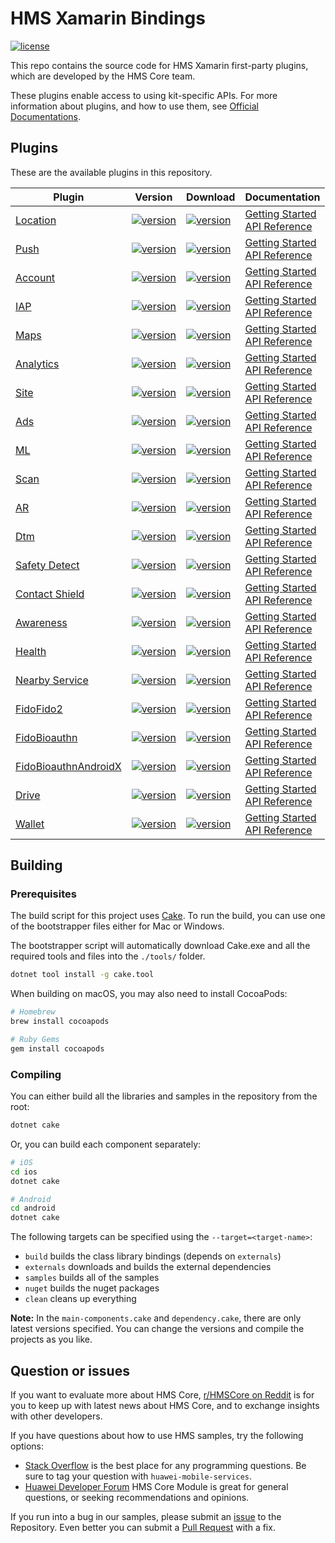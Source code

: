# HMS Xamarin Bindings
[![license](https://img.shields.io/badge/license-Apache--2.0-green)](./LICENCE)


This repo contains the source code for HMS Xamarin first-party plugins, which are developed by the HMS Core team.

These plugins enable access to using kit-specific APIs. For more information about plugins, and how to use them, see
[Official Documentations](https://developer.huawei.com/consumer/en/doc/overview/HMS-Core-Plugin?ha_source=hms1).


## Plugins
These are the available plugins in this repository.

| Plugin | Version | Download | Documentation |
|--------|-----|-----|-----|
| [Location](./android/source/location) | [![version](https://img.shields.io/nuget/v/Huawei.Hms.Location?style=for-the-badge)](https://www.nuget.org/packages/Huawei.Hms.Location) | [![version](https://img.shields.io/nuget/dt/Huawei.Hms.Location?style=for-the-badge)](./android/source/location) | [Getting Started](https://developer.huawei.com/consumer/en/doc/development/HMS-Plugin-Guides/preparedevenv-0000001050140270?ha_source=hms1) <br/> [API Reference](https://developer.huawei.com/consumer/en/doc/development/HMS-Plugin-References/overview-0000001135675135?ha_source=hms1) |
| [Push](./android/source/push) | [![version](https://img.shields.io/nuget/v/Huawei.Hms.Push?style=for-the-badge)](https://www.nuget.org/packages/Huawei.Hms.Push) | [![version](https://img.shields.io/nuget/dt/Huawei.Hms.Push?style=for-the-badge)](./android/source/push) | [Getting Started](https://developer.huawei.com/consumer/en/doc/development/HMS-Plugin-Guides/preparedevenv-0000001050136492?ha_source=hms1) <br/> [API Reference](https://developer.huawei.com/consumer/en/doc/development/HMS-Plugin-References/overview-0000001096871993?ha_source=hms1) |
| [Account](./android/source/hwid) | [![version](https://img.shields.io/nuget/v/Huawei.Hms.Hwid?style=for-the-badge)](https://www.nuget.org/packages/Huawei.Hms.Hwid) | [![version](https://img.shields.io/nuget/dt/Huawei.Hms.Hwid?style=for-the-badge)](./android/source/hwid) | [Getting Started](https://developer.huawei.com/consumer/en/doc/development/HMS-Plugin-Guides/preparing-development-environment-0000001050765753?ha_source=hms1) <br/> [API Reference](https://developer.huawei.com/consumer/en/doc/development/HMS-Plugin-References/overview-0000001050731906?ha_source=hms1) |
| [IAP](./android/source/iap) | [![version](https://img.shields.io/nuget/v/Huawei.Hms.Iap?style=for-the-badge)](https://www.nuget.org/packages/Huawei.Hms.Iap) | [![version](https://img.shields.io/nuget/dt/Huawei.Hms.Iap?style=for-the-badge)](./android/source/iap) | [Getting Started](https://developer.huawei.com/consumer/en/doc/development/HMS-Plugin-Guides/preparedevenv-0000001051088608?ha_source=hms1) <br/> [API Reference](https://developer.huawei.com/consumer/en/doc/development/HMS-Plugin-References-V1/overview-0000001061670763-V1?ha_source=hms1) |
| [Maps](./android/source/maps) | [![version](https://img.shields.io/nuget/v/Huawei.Hms.Maps?style=for-the-badge)](https://www.nuget.org/packages/Huawei.Hms.Maps) | [![version](https://img.shields.io/nuget/dt/Huawei.Hms.Maps?style=for-the-badge)](./android/source/maps) | [Getting Started](https://developer.huawei.com/consumer/en/doc/development/HMS-Plugin-Guides-V1/preparations-0000001050141074-V1?ha_source=hms1) <br/> [API Reference](https://developer.huawei.com/consumer/en/doc/development/HMS-Plugin-References-V1/overview-0000001061343659-V1?ha_source=hms1) |
| [Analytics](./android/source/hianalytics) | [![version](https://img.shields.io/nuget/v/Huawei.Hms.Hianalytics?style=for-the-badge)](https://www.nuget.org/packages/Huawei.Hms.Hianalytics) | [![version](https://img.shields.io/nuget/dt/Huawei.Hms.Hianalytics?style=for-the-badge)](./android/source/hianalytics) | [Getting Started](https://developer.huawei.com/consumer/en/doc/development/HMS-Plugin-Guides/introduction-0000001050139636?ha_source=hms1) <br/> [API Reference](https://developer.huawei.com/consumer/en/doc/development/HMS-Plugin-References-V1/overview-0000001062576888-V1?ha_source=hms1) |
| [Site](./android/source/site) | [![version](https://img.shields.io/nuget/v/Huawei.Hms.Site?style=for-the-badge)](https://www.nuget.org/packages/Huawei.Hms.Site) | [![version](https://img.shields.io/nuget/dt/Huawei.Hms.Site?style=for-the-badge)](./android/source/site) | [Getting Started](https://developer.huawei.com/consumer/en/doc/development/HMS-Plugin-Guides/preparedevenv-0000001050140558?ha_source=hms1) <br/> [API Reference](https://developer.huawei.com/consumer/en/doc/development/HMS-Plugin-References-V1/overview-0000001126551109-V1?ha_source=hms1) |
| [Ads](./android/source/ads-identifier) | [![version](https://img.shields.io/nuget/v/Huawei.Hms.AdsIdentifier?style=for-the-badge)](https://www.nuget.org/packages/Huawei.Hms.AdsIdentifier) | [![version](https://img.shields.io/nuget/dt/Huawei.Hms.AdsIdentifier?style=for-the-badge)](./android/source/ads-identifier) | [Getting Started](https://developer.huawei.com/consumer/en/doc/development/HMS-Plugin-Guides/preparing-development-environement-0000001050418813?ha_source=hms1) <br/> [API Reference](https://developer.huawei.com/consumer/en/doc/development/HMS-Plugin-References-V1/xamarin-apis-overview-0000001050285576-V1?ha_source=hms1) |
| [ML](./android/source/ml-computer-vision-cloud) | [![version](https://img.shields.io/nuget/v/Huawei.Hms.MlComputerVisionCloud?style=for-the-badge)](https://www.nuget.org/packages/Huawei.Hms.MlComputerVisionCloud) | [![version](https://img.shields.io/nuget/dt/Huawei.Hms.MlComputerVisionCloud?style=for-the-badge)](./android/source/ml-computer-vision-cloud) | [Getting Started](https://developer.huawei.com/consumer/en/doc/development/HMS-Plugin-Guides/prepare-dev-env-0000001052968081?ha_source=hms1) <br/> [API Reference](https://developer.huawei.com/consumer/en/doc/development/HMS-Plugin-References-V1/overview-0000001052991421-V1?ha_source=hms1) |
| [Scan](./android/source/scan) | [![version](https://img.shields.io/nuget/v/Huawei.Hms.Scan?style=for-the-badge)](https://www.nuget.org/packages/Huawei.Hms.Scan) | [![version](https://img.shields.io/nuget/dt/Huawei.Hms.Scan?style=for-the-badge)](./android/source/scan) | [Getting Started](https://developer.huawei.com/consumer/en/doc/development/HMS-Plugin-Guides/introduction-0000001057554169?ha_source=hms1) <br/> [API Reference](https://developer.huawei.com/consumer/en/doc/development/HMS-Plugin-References-V1/overview-0000001057541182-V1?ha_source=hms1) |
| [AR](./android/source/arenginesdk) | [![version](https://img.shields.io/nuget/v/Huawei.Hms.Arenginesdk?style=for-the-badge)](https://www.nuget.org/packages/Huawei.Hms.Arenginesdk) | [![version](https://img.shields.io/nuget/dt/Huawei.Hms.Arenginesdk?style=for-the-badge)](./android/source/arenginesdk) | [Getting Started](https://developer.huawei.com/consumer/en/doc/development/HMS-Plugin-Guides-V1/preparing-dev-environment-0000001058937900-V1?ha_source=hms1) <br/> [API Reference](https://developer.huawei.com/consumer/en/doc/development/HMS-Plugin-References-V1/overview-0000001058415701-V1?ha_source=hms1) |
| [Dtm](./android/source/dtm-api) | [![version](https://img.shields.io/nuget/v/Huawei.Hms.Dtmapi?style=for-the-badge)](https://www.nuget.org/packages/Huawei.Hms.Dtmapi) | [![version](https://img.shields.io/nuget/dt/Huawei.Hms.Dtmapi?style=for-the-badge)](./android/source/dtm-api) | [Getting Started](https://developer.huawei.com/consumer/en/doc/development/HMS-Plugin-Guides-V1/dev-process-0000001057354673-V1?ha_source=hms1) <br/> [API Reference](https://developer.huawei.com/consumer/en/doc/development/HMS-Plugin-References-V1/overview-0000001057667873-V1?ha_source=hms1) |
| [Safety Detect](./android/source/safetydetect) | [![version](https://img.shields.io/nuget/v/Huawei.Hms.Safetydetect?style=for-the-badge)](https://www.nuget.org/packages/Huawei.Hms.Safetydetect) | [![version](https://img.shields.io/nuget/dt/Huawei.Hms.Safetydetect?style=for-the-badge)](./android/source/safetydetect) | [Getting Started](https://developer.huawei.com/consumer/en/doc/development/HMS-Plugin-Guides/preparing-dev-environment-0000001058928448?ha_source=hms1) <br/> [API Reference](https://developer.huawei.com/consumer/en/doc/development/HMS-Plugin-References/overview-0000001062957468?ha_source=hms1) |
| [Contact Shield](./android/source/contactshield) | [![version](https://img.shields.io/nuget/v/Huawei.Hms.Contactshield?style=for-the-badge)](https://www.nuget.org/packages/Huawei.Hms.Contactshield) | [![version](https://img.shields.io/nuget/dt/Huawei.Hms.Contactshield?style=for-the-badge)](./android/source/contactshield) | [Getting Started](https://developer.huawei.com/consumer/en/doc/development/HMS-Plugin-Guides/dev-process-0000001061291689?ha_source=hms1) <br/> [API Reference](https://developer.huawei.com/consumer/en/doc/development/HMS-Plugin-References-V1/xamarin-apis-overview-0000001062235522-V1?ha_source=hms1) |
| [Awareness](./android/source/awareness) | [![version](https://img.shields.io/nuget/v/Huawei.Hms.Awareness?style=for-the-badge)](https://www.nuget.org/packages/Huawei.Hms.Awareness) | [![version](https://img.shields.io/nuget/dt/Huawei.Hms.Awareness?style=for-the-badge)](./android/source/awareness) | [Getting Started](https://developer.huawei.com/consumer/en/doc/development/HMS-Plugin-Guides/preparing-the-development-environment-0000001061419917?ha_source=hms1) <br/> [API Reference](https://developer.huawei.com/consumer/en/doc/development/HMS-Plugin-References/overview-0000001063192165?ha_source=hms1) |
| [Health](./android/source/health) | [![version](https://img.shields.io/nuget/v/Huawei.Hms.Health?style=for-the-badge)](https://www.nuget.org/packages/Huawei.Hms.Health) | [![version](https://img.shields.io/nuget/dt/Huawei.Hms.Health?style=for-the-badge)](./android/source/health) | [Getting Started](https://developer.huawei.com/consumer/en/doc/development/HMS-Plugin-Guides/preparedevenv-0000001073721939?ha_source=hms1) <br/> [API Reference](https://developer.huawei.com/consumer/en/doc/development/HMS-Plugin-References-V1/overview-0000001072603831-V1?ha_source=hms1) |
| [Nearby Service](./android/source/nearby) | [![version](https://img.shields.io/nuget/v/Huawei.Hms.Nearby?style=for-the-badge)](https://www.nuget.org/packages/Huawei.Hms.Nearby) | [![version](https://img.shields.io/nuget/dt/Huawei.Hms.Nearby?style=for-the-badge)](./android/source/nearby) | [Getting Started](https://developer.huawei.com/consumer/en/doc/development/HMS-Plugin-Guides/preparedevenv-0000001088299068?ha_source=hms1) <br/> [API Reference](https://developer.huawei.com/consumer/en/doc/development/HMS-Plugin-References-V1/overview-0000001062363591-V1?ha_source=hms1) |
| [FidoFido2](./android/source/fido-fido2) | [![version](https://img.shields.io/nuget/v/Huawei.Hms.FidoFido2?style=for-the-badge)](https://www.nuget.org/packages/Huawei.Hms.FidoFido2) | [![version](https://img.shields.io/nuget/dt/Huawei.Hms.FidoFido2?style=for-the-badge)](./android/source/fido-fido2) | [Getting Started](https://developer.huawei.com/consumer/en/doc/development/HMS-Plugin-Guides/prepare-dev-env-0000001077711574?ha_source=hms1) <br/> [API Reference](https://developer.huawei.com/consumer/en/doc/development/HMS-Plugin-References/overview-0000001114489741?ha_source=hms1) |
| [FidoBioauthn](./android/source/fido-bioauthn) | [![version](https://img.shields.io/nuget/v/Huawei.Hms.FidoBioauthn?style=for-the-badge)](https://www.nuget.org/packages/Huawei.Hms.FidoBioauthn) | [![version](https://img.shields.io/nuget/dt/Huawei.Hms.FidoBioauthn?style=for-the-badge)](./android/source/fido-bioauthn) | [Getting Started](https://developer.huawei.com/consumer/en/doc/development/HMS-Plugin-Guides/prepare-dev-env-0000001077711574?ha_source=hms1) <br/> [API Reference](https://developer.huawei.com/consumer/en/doc/development/HMS-Plugin-References/overview-0000001114489741?ha_source=hms1) |
| [FidoBioauthnAndroidX](./android/source/fido-bioauthn-androidx) | [![version](https://img.shields.io/nuget/v/Huawei.Hms.FidoBioauthnAndroidX?style=for-the-badge)](https://www.nuget.org/packages/Huawei.Hms.FidoBioauthnAndroidX) | [![version](https://img.shields.io/nuget/dt/Huawei.Hms.FidoBioauthnAndroidX?style=for-the-badge)](./android/source/fido-bioauthn-androidx) | [Getting Started](https://developer.huawei.com/consumer/en/doc/development/HMS-Plugin-Guides/prepare-dev-env-0000001077711574?ha_source=hms1) <br/> [API Reference](https://developer.huawei.com/consumer/en/doc/development/HMS-Plugin-References/overview-0000001114489741?ha_source=hms1) |
| [Drive](./android/source/drive) | [![version](https://img.shields.io/nuget/v/Huawei.Hms.Drive?style=for-the-badge)](https://www.nuget.org/packages/Huawei.Hms.Drive) | [![version](https://img.shields.io/nuget/dt/Huawei.Hms.Drive?style=for-the-badge)](./android/source/drive) | [Getting Started](https://developer.huawei.com/consumer/en/doc/development/HMS-Plugin-Guides/prepare-dev-env-0000001077870416?ha_source=hms1) <br/> [API Reference](https://developer.huawei.com/consumer/en/doc/development/HMS-Plugin-References/overview-0000001117408245?ha_source=hms1) |
| [Wallet](./android/source/wallet) | [![version](https://img.shields.io/nuget/v/Huawei.Hms.Wallet?style=for-the-badge)](https://www.nuget.org/packages/Huawei.Hms.Wallet) | [![version](https://img.shields.io/nuget/dt/Huawei.Hms.Wallet?style=for-the-badge)](./android/source/wallet) | [Getting Started](https://developer.huawei.com/consumer/en/doc/development/HMS-Plugin-Guides/preparing-dev-enviroenment-0000001078258878?ha_source=hms1) <br/> [API Reference](https://developer.huawei.com/consumer/en/doc/development/HMS-Plugin-References-V1/namespace-overview-0000001096685665-V1) |


## Building 

### Prerequisites

The build script for this project uses [Cake](http://cakebuild.net).  To run the build, you can use one of the bootstrapper files either for Mac or Windows.

The bootstrapper script will automatically download Cake.exe and all the required tools and files into the `./tools/` folder.

```sh
dotnet tool install -g cake.tool
```

When building on macOS, you may also need to install CocoaPods:

```sh
# Homebrew
brew install cocoapods

# Ruby Gems
gem install cocoapods
```

### Compiling

You can either build all the libraries and samples in the repository from the root:

```sh
dotnet cake
```

Or, you can build each component separately:

```sh
# iOS
cd ios
dotnet cake

# Android
cd android
dotnet cake
```

The following targets can be specified using the `--target=<target-name>`:

 - `build` builds the class library bindings (depends on `externals`)
 - `externals` downloads and builds the external dependencies
 - `samples` builds all of the samples
 - `nuget` builds the nuget packages
 - `clean` cleans up everything

 **Note:** In the `main-components.cake` and `dependency.cake`, there are only latest versions specified. You can change the versions and compile the projects as you like.


## Question or issues
If you want to evaluate more about HMS Core, [r/HMSCore on Reddit](https://www.reddit.com/r/HuaweiDevelopers/) is for you to keep up with latest news about HMS Core, and to exchange insights with other developers.

If you have questions about how to use HMS samples, try the following options:
- [Stack Overflow](https://stackoverflow.com/questions/tagged/huawei-mobile-services) is the best place for any programming questions. Be sure to tag your question with 
`huawei-mobile-services`.
- [Huawei Developer Forum](https://forums.developer.huawei.com/forumPortal/en/home?fid=0101187876626530001?ha_source=hms1) HMS Core Module is great for general questions, or seeking recommendations and opinions.

If you run into a bug in our samples, please submit an [issue](https://github.com/HMS-Core/hms-xamarin-bindings/issues) to the Repository. Even better you can submit a [Pull Request](https://github.com/HMS-Core/hms-xamarin-bindings/pulls) with a fix.
